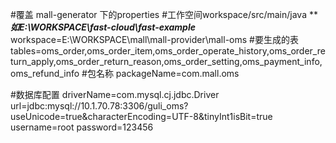 #覆盖 mall-generator 下的properties
#工作空间workspace/src/main/java *****如E:\\WORKSPACE\\fast-cloud\\fast-example***
workspace=E:\\WORKSPACE\\mall\\mall-provider\\mall-oms
#要生成的表
tables=oms_order,oms_order_item,oms_order_operate_history,oms_order_return_apply,oms_order_return_reason,oms_order_setting,oms_payment_info,oms_refund_info
#包名称
packageName=com.mall.oms

#数据库配置
driverName=com.mysql.cj.jdbc.Driver
url=jdbc:mysql://10.1.70.78:3306/guli_oms?useUnicode=true&characterEncoding=UTF-8&tinyInt1isBit=true
username=root
password=123456
